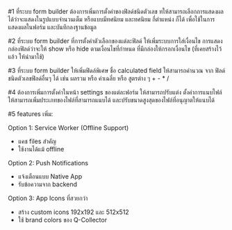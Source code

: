 #1 ที่ระบบ form builder ต้องการเพิ่มการตั้งค่าของฟิลด์ชนิดตัวเลข ทให้สามารถเลือกการแสดงผลได้ว่าจะแสดงในรูปแบบจำนวนเต็ม หรือแบบมีทศนิยม และทศนิยม กี่ตำแหน่ง ก็ได้ เพื่อใช้ในการแสดงผลในฟอร์ม และบันทึกลงฐานข้อมูล

#2 ที่ระบบ form builder ที่การตั้งค่าตัวเลือกของแต่ละฟิลด์ ให้เพิ่มระบบการใส่เงื่อนไข การแสดงกล่องฟิลด์ว่าจะให้ show หรือ hide ตามเงื่อนไขที่กําหนด ที่มีกล่องให้กรอกเงื่อนไข (ที่เคยสร้างไว้แล้ว ให้นำมาใช้)

#3 ที่ระบบ form builder ให้เพิ่มฟิดล์พิเศษ ชื่อ calculated field ให้สามารถคํานวณ จาก ฟิลด์ชนิดตัวเลขฟิลด์อื่นๆ ได้ เช่น ผลรวม หรือ ค่าเฉลี่ย หรือ สูตรต่าง ๆ + - \* /

#4 ต้องการเพิ่มการตั้งค่าในหน้า settings ของแต่ละฟอร์ม
ให้สามารถปรับแต่ง ตั้งค่าการแนบไฟล์ให้สามารถเพิ่มประเภทของไฟล์ที่สามารถแนบได้
และปรับขนาดสูงสุดของไฟล์ที่อนุญาตให้แนบได้

#5 features เพิ่ม:

Option 1: Service Worker (Offline Support)

- แคช files สำคัญ
- ใช้งานได้แม้ offline

Option 2: Push Notifications

- แจ้งเตือนแบบ Native App
- รับข้อความจาก backend

Option 3: App Icons ที่สวยกว่า

- สร้าง custom icons 192x192 และ 512x512
- ใช้ brand colors ของ Q-Collector
